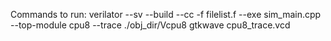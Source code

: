 Commands to run: 
verilator --sv --build --cc -f filelist.f --exe sim_main.cpp --top-module cpu8 --trace
./obj_dir/Vcpu8
gtkwave cpu8_trace.vcd
